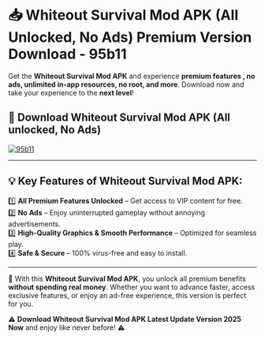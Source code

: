 # 📥 Whiteout Survival Mod APK (All Unlocked, No Ads) Premium Version Download - 95b11

Get the **Whiteout Survival Mod APK** and experience **premium features , no ads, unlimited in-app resources, no root, and more**. Download now and take your experience to the **next level**!

## 📲 **Download Whiteout Survival Mod APK (All unlocked, No Ads)**  

[![95b11](https://i.imgur.com/BIQs5tu.png)](https://hapymods.com?title=Whiteout+Survival+Mod+APK&ref=2B)

---

## 💡 **Key Features of Whiteout Survival Mod APK:**

1️⃣  **All Premium Features Unlocked** – Get access to VIP content for free.  
2️⃣  **No Ads** – Enjoy uninterrupted gameplay without annoying advertisements.  
3️⃣  **High-Quality Graphics & Smooth Performance** – Optimized for seamless play.  
4️⃣  **Safe & Secure** – 100% virus-free and easy to install.  

---

📌 With this **Whiteout Survival Mod APK**, you unlock all premium benefits **without spending real money**. Whether you want to advance faster, access exclusive features, or enjoy an ad-free experience, this version is perfect for you.  

⚠️ **Download Whiteout Survival Mod APK Latest Update Version 2025 Now** and enjoy like never before! ⚠️